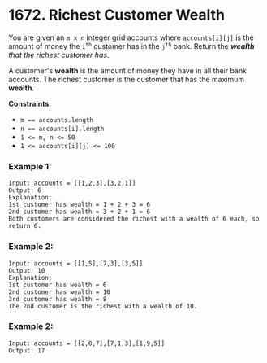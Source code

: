 # 1672. Richest Customer Wealth

You are given an `m x n` integer grid accounts where `accounts[i][j]` is the amount of money the <code>i<sup>th</sup></code> customer has in the <code>j<sup>th</sup></code> bank. Return the ***wealth*** *that the richest customer has*.

A customer's **wealth** is the amount of money they have in all their bank accounts. The richest customer is the customer that has the maximum **wealth**.

**Constraints**:
- `m == accounts.length`
- `n == accounts[i].length`
- `1 <= m, n <= 50`
- `1 <= accounts[i][j] <= 100`

### Example 1:
```
Input: accounts = [[1,2,3],[3,2,1]]
Output: 6
Explanation:
1st customer has wealth = 1 + 2 + 3 = 6
2nd customer has wealth = 3 + 2 + 1 = 6
Both customers are considered the richest with a wealth of 6 each, so return 6.
```

### Example 2:
```
Input: accounts = [[1,5],[7,3],[3,5]]
Output: 10
Explanation: 
1st customer has wealth = 6
2nd customer has wealth = 10 
3rd customer has wealth = 8
The 2nd customer is the richest with a wealth of 10.
```

### Example 2:
```
Input: accounts = [[2,8,7],[7,1,3],[1,9,5]]
Output: 17
```
